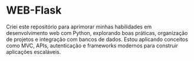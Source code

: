 # WEB-Flask
 Criei este repositório para aprimorar minhas habilidades em desenvolvimento web com Python, explorando boas práticas, organização de projetos e integração com bancos de dados. Estou aplicando conceitos como MVC, APIs, autenticação e frameworks modernos para construir aplicações escaláveis.
